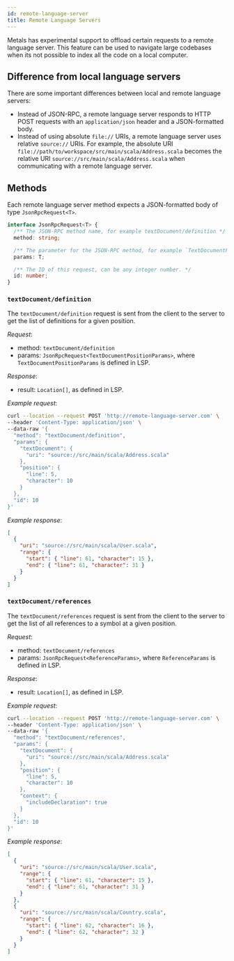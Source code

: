 ```yaml
---
id: remote-language-server
title: Remote Language Servers
---
```


Metals has experimental support to offload certain requests to a remote language
server. This feature can be used to navigate large codebases when its not
possible to index all the code on a local computer.

## Difference from local language servers

There are some important differences between local and remote language servers:

- Instead of JSON-RPC, a remote language server responds to HTTP POST requests
  with an `application/json` header and a JSON-formatted body.
- Instead of using absolute `file://` URIs, a remote language server uses
  relative `source://` URIs. For example, the absolute URI
  `file://path/to/workspace/src/main/scala/Address.scala` becomes the relative
  URI `source://src/main/scala/Address.scala` when communicating with a remote
  language server.

## Methods

Each remote language server method expects a JSON-formatted body of type
`JsonRpcRequest<T>`.

```ts
interface JsonRpcRequest<T> {
  /** The JSON-RPC method name, for example textDocument/definition */
  method: string;

  /** The parameter for the JSON-RPC method, for example `TextDocumentPositionParams` */
  params: T;

  /** The ID of this request, can be any integer number. */
  id: number;
}
```

### `textDocument/definition`

The `textDocument/definition` request is sent from the client to the server to
get the list of definitions for a given position.

_Request_:

- method: `textDocument/definition`
- params: `JsonRpcRequest<TextDocumentPositionParams>`, where
  `TextDocumentPositionParams` is defined in LSP.

_Response_:

- result: `Location[]`, as defined in LSP.

_Example request_:

```sh
curl --location --request POST 'http://remote-language-server.com' \
--header 'Content-Type: application/json' \
--data-raw '{
  "method": "textDocument/definition",
  "params": {
    "textDocument": {
      "uri": "source://src/main/scala/Address.scala"
    },
    "position": {
      "line": 5,
      "character": 10
    }
  },
  "id": 10
}'
```

_Example response_:

```json
[
  {
    "uri": "source://src/main/scala/User.scala",
    "range": {
      "start": { "line": 61, "character": 15 },
      "end": { "line": 61, "character": 31 }
    }
  }
]
```

### `textDocument/references`

The `textDocument/references` request is sent from the client to the server to
get the list of all references to a symbol at a given position.

_Request_:

- method: `textDocument/references`
- params: `JsonRpcRequest<ReferenceParams>`, where `ReferenceParams` is defined
  in LSP.

_Response_:

- result: `Location[]`, as defined in LSP.

_Example request_:

```sh
curl --location --request POST 'http://remote-language-server.com' \
--header 'Content-Type: application/json' \
--data-raw '{
  "method": "textDocument/references",
  "params": {
    "textDocument": {
      "uri": "source://src/main/scala/Address.scala"
    },
    "position": {
      "line": 5,
      "character": 10
    },
    "context": {
      "includeDeclaration": true
    }
  },
  "id": 10
}'
```

_Example response_:

```json
[
  {
    "uri": "source://src/main/scala/User.scala",
    "range": {
      "start": { "line": 61, "character": 15 },
      "end": { "line": 61, "character": 31 }
    }
  },
  {
    "uri": "source://src/main/scala/Country.scala",
    "range": {
      "start": { "line": 62, "character": 16 },
      "end": { "line": 62, "character": 32 }
    }
  }
]
```
